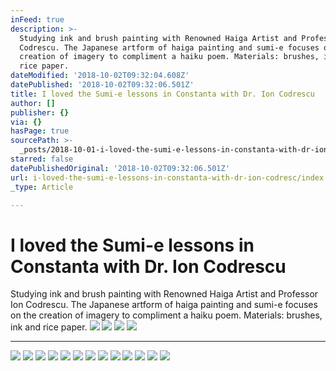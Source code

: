 ```yaml
---
inFeed: true
description: >-
  Studying ink and brush painting with Renowned Haiga Artist and Professor Ion
  Codrescu. The Japanese artform of haiga painting and sumi-e focuses on the
  creation of imagery to compliment a haiku poem. Materials: brushes, ink and
  rice paper.
dateModified: '2018-10-02T09:32:04.608Z'
datePublished: '2018-10-02T09:32:06.501Z'
title: I loved the Sumi-e lessons in Constanta with Dr. Ion Codrescu
author: []
publisher: {}
via: {}
hasPage: true
sourcePath: >-
  _posts/2018-10-01-i-loved-the-sumi-e-lessons-in-constanta-with-dr-ion-codresc.md
starred: false
datePublishedOriginal: '2018-10-02T09:32:06.501Z'
url: i-loved-the-sumi-e-lessons-in-constanta-with-dr-ion-codresc/index.html
_type: Article

---
```

# I loved the Sumi-e lessons in Constanta with Dr. Ion Codrescu

Studying ink and brush painting with Renowned Haiga Artist and Professor Ion Codrescu. The Japanese artform of haiga painting and sumi-e focuses on the creation of imagery to compliment a haiku poem. Materials: brushes, ink and rice paper.
![](https://the-grid-user-content.s3-us-west-2.amazonaws.com/7c5607ea-5682-4c2f-8b49-5f5ea6eddd7a.jpg)
![](https://the-grid-user-content.s3-us-west-2.amazonaws.com/ade429fe-c5b8-4706-8bde-9287a23f503a.jpg)
![](https://the-grid-user-content.s3-us-west-2.amazonaws.com/0ab3cf51-a992-4007-bcda-f06f16643a58.jpg)
![](https://the-grid-user-content.s3-us-west-2.amazonaws.com/889a4c0a-d687-4b82-9cbb-ad29c5651d14.jpg)

---

![](https://the-grid-user-content.s3-us-west-2.amazonaws.com/1b0d0d11-2178-4a4b-a5ab-4fbbb1993362.jpg)
![](https://the-grid-user-content.s3-us-west-2.amazonaws.com/a84cd426-9423-4f21-a012-bd469bc9b62b.jpg)
![](https://the-grid-user-content.s3-us-west-2.amazonaws.com/781b9428-0f14-497c-b8d2-82ec7246a6d5.jpg)
![](https://the-grid-user-content.s3-us-west-2.amazonaws.com/4d34215c-3fab-49ad-9f16-8e1162b69045.jpg)
![](https://the-grid-user-content.s3-us-west-2.amazonaws.com/2d5fe20f-2805-4118-a8dd-8dc37a242138.jpg)
![](https://the-grid-user-content.s3-us-west-2.amazonaws.com/744e58da-937e-482e-8e38-0e390fd7e5de.jpg)
![](https://the-grid-user-content.s3-us-west-2.amazonaws.com/19a0d477-6f3c-42aa-93ff-c2e37cd2dee0.jpg)
![](https://the-grid-user-content.s3-us-west-2.amazonaws.com/bd427e21-d3fc-411f-8fb3-ad141b684918.jpg)
![](https://the-grid-user-content.s3-us-west-2.amazonaws.com/60c7d708-a50a-4003-be68-31331d39ed41.jpg)
![](https://the-grid-user-content.s3-us-west-2.amazonaws.com/1ee948a2-2d41-4502-bd5a-8f0600e11045.jpg)
![](https://the-grid-user-content.s3-us-west-2.amazonaws.com/365e1c76-3c75-4ec9-a859-dad4716138d3.jpg)
![](https://the-grid-user-content.s3-us-west-2.amazonaws.com/b14e268a-fa06-4600-b5af-cdc524ea621d.jpg)
![](https://the-grid-user-content.s3-us-west-2.amazonaws.com/42423244-19b3-4cc1-8acd-34110b90ae43.jpg)